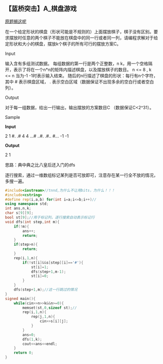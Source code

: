 ## 【蓝桥突击】A_棋盘游戏

[原题搁这呢](https://vjudge.net/contest/65959#problem/A)

在一个给定形状的棋盘（形状可能是不规则的）上面摆放棋子，棋子没有区别。要求摆放时任意的两个棋子不能放在棋盘中的同一行或者同一列，请编程求解对于给定形状和大小的棋盘，摆放k个棋子的所有可行的摆放方案C。

Input

输入含有多组测试数据。
每组数据的第一行是两个正整数，n k，用一个空格隔开，表示了将在一个n*n的矩阵内描述棋盘，以及摆放棋子的数目。 n <= 8 , k <= n
当为-1 -1时表示输入结束。
随后的n行描述了棋盘的形状：每行有n个字符，其中 # 表示棋盘区域， . 表示空白区域（数据保证不出现多余的空白行或者空白列）。

Output

对于每一组数据，给出一行输出，输出摆放的方案数目C （数据保证C<2^31）。

Sample

**Input**

2 1
#.
.#
4 4
...#
..#.
.#..
#...
-1 -1

**Output**

2
1

思路：典中典之比八皇后还入门的dfs

逐行搜索，通过一维数组标记某列是否可放即可，注意存在某一行全不放的情况，多搜一遍。

```c++
#include<iostream>//tnnd,为什么不让用bits，为什么！！！
#include<cstring>
#define rep(i,a,b) for(int i=a;i<=b;i++)//
using namespace std;
int ans,n,k;
char s[9][9];
bool st[9];//用于标记列，逐行搜索自动表示标记行
void dfs(int step,int m){
	if(!m){
		ans++;
		return;
	}
	if(step>n){
		return;
	}
	rep(i,1,n){
		if(!st[i]&&s[step][i]=='#'){
			st[i]=1;
			dfs(step+1,m-1);
			st[i]=0;
		}
	}
	dfs(step+1,m);//这一行跳过的情况
}
signed main(){
	while(cin>>n>>k&&n>=0){
		memset(st,0,sizeof st);//
		rep(i,1,n){
			rep(j,1,n){
				cin>>s[i][j];
			}
		}
		ans=0;
		dfs(1,k);
		cout<<ans<<endl;
	}
	return 0;
}
```

